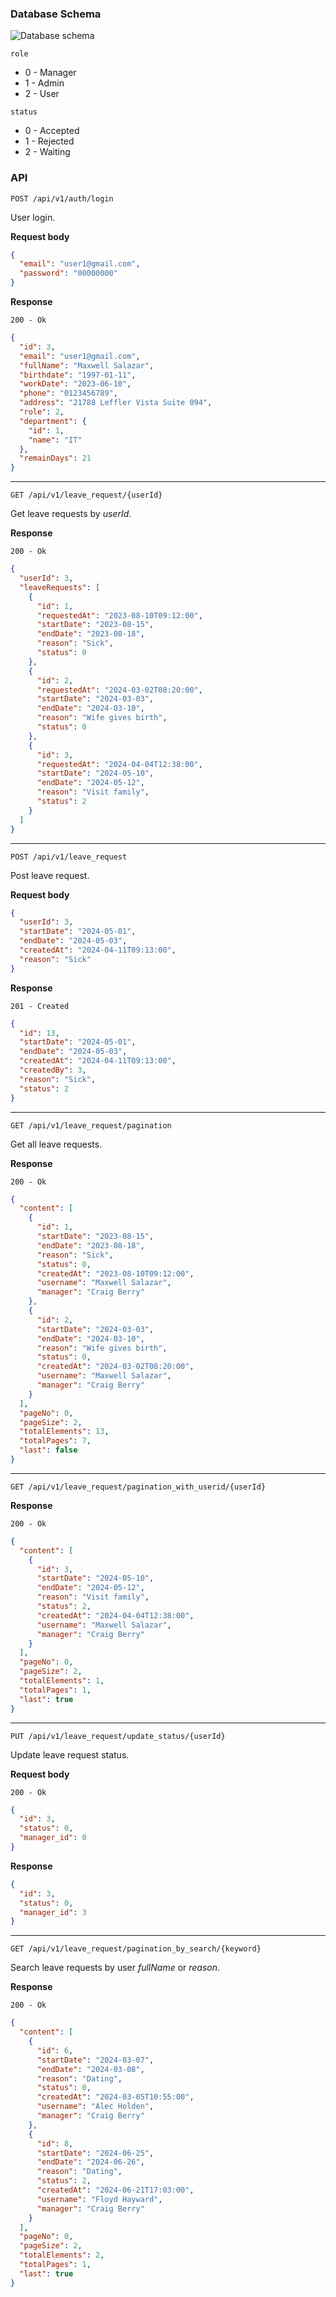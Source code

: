 ### Database Schema

![Database schema](screenshots\schema.png)

`role`

- 0 - Manager
- 1 - Admin
- 2 - User

`status`

- 0 - Accepted
- 1 - Rejected
- 2 - Waiting

### API

`POST /api/v1/auth/login`

User login.

**Request body**

```json
{
  "email": "user1@gmail.com",
  "password": "00000000"
}
```

**Response**

`200 - Ok`

```json
{
  "id": 3,
  "email": "user1@gmail.com",
  "fullName": "Maxwell Salazar",
  "birthdate": "1997-01-11",
  "workDate": "2023-06-10",
  "phone": "0123456789",
  "address": "21788 Leffler Vista Suite 094",
  "role": 2,
  "department": {
    "id": 1,
    "name": "IT"
  },
  "remainDays": 21
}
```

---

`GET /api/v1/leave_request/{userId}`

Get leave requests by _userId_.

**Response**

`200 - Ok`

```json
{
  "userId": 3,
  "leaveRequests": [
    {
      "id": 1,
      "requestedAt": "2023-08-10T09:12:00",
      "startDate": "2023-08-15",
      "endDate": "2023-08-18",
      "reason": "Sick",
      "status": 0
    },
    {
      "id": 2,
      "requestedAt": "2024-03-02T08:20:00",
      "startDate": "2024-03-03",
      "endDate": "2024-03-10",
      "reason": "Wife gives birth",
      "status": 0
    },
    {
      "id": 3,
      "requestedAt": "2024-04-04T12:38:00",
      "startDate": "2024-05-10",
      "endDate": "2024-05-12",
      "reason": "Visit family",
      "status": 2
    }
  ]
}
```

---

`POST /api/v1/leave_request`

Post leave request.

**Request body**

```json
{
  "userId": 3,
  "startDate": "2024-05-01",
  "endDate": "2024-05-03",
  "createdAt": "2024-04-11T09:13:00",
  "reason": "Sick"
}
```

**Response**

`201 - Created`

```json
{
  "id": 13,
  "startDate": "2024-05-01",
  "endDate": "2024-05-03",
  "createdAt": "2024-04-11T09:13:00",
  "createdBy": 3,
  "reason": "Sick",
  "status": 2
}
```

---

`GET /api/v1/leave_request/pagination`

Get all leave requests.

**Response**

`200 - Ok`

```json
{
  "content": [
    {
      "id": 1,
      "startDate": "2023-08-15",
      "endDate": "2023-08-18",
      "reason": "Sick",
      "status": 0,
      "createdAt": "2023-08-10T09:12:00",
      "username": "Maxwell Salazar",
      "manager": "Craig Berry"
    },
    {
      "id": 2,
      "startDate": "2024-03-03",
      "endDate": "2024-03-10",
      "reason": "Wife gives birth",
      "status": 0,
      "createdAt": "2024-03-02T08:20:00",
      "username": "Maxwell Salazar",
      "manager": "Craig Berry"
    }
  ],
  "pageNo": 0,
  "pageSize": 2,
  "totalElements": 13,
  "totalPages": 7,
  "last": false
}
```

---

`GET /api/v1/leave_request/pagination_with_userid/{userId}`

**Response**

`200 - Ok`

```json
{
  "content": [
    {
      "id": 3,
      "startDate": "2024-05-10",
      "endDate": "2024-05-12",
      "reason": "Visit family",
      "status": 2,
      "createdAt": "2024-04-04T12:38:00",
      "username": "Maxwell Salazar",
      "manager": "Craig Berry"
    }
  ],
  "pageNo": 0,
  "pageSize": 2,
  "totalElements": 1,
  "totalPages": 1,
  "last": true
}
```

---

`PUT /api/v1/leave_request/update_status/{userId}`

Update leave request status.

**Request body**

`200 - Ok`

```json
{
  "id": 3,
  "status": 0,
  "manager_id": 0
}
```

**Response**

```json
{
  "id": 3,
  "status": 0,
  "manager_id": 3
}
```

---

`GET /api/v1/leave_request/pagination_by_search/{keyword}`

Search leave requests by user _fullName_ or _reason_.

**Response**

`200 - Ok`

```json
{
  "content": [
    {
      "id": 6,
      "startDate": "2024-03-07",
      "endDate": "2024-03-08",
      "reason": "Dating",
      "status": 0,
      "createdAt": "2024-03-05T10:55:00",
      "username": "Alec Holden",
      "manager": "Craig Berry"
    },
    {
      "id": 8,
      "startDate": "2024-06-25",
      "endDate": "2024-06-26",
      "reason": "Dating",
      "status": 2,
      "createdAt": "2024-06-21T17:03:00",
      "username": "Floyd Hayward",
      "manager": "Craig Berry"
    }
  ],
  "pageNo": 0,
  "pageSize": 2,
  "totalElements": 2,
  "totalPages": 1,
  "last": true
}
```